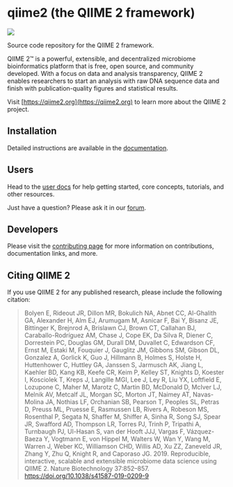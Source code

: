# qiime2 (the QIIME 2 framework)

![](https://github.com/qiime2/qiime2/workflows/ci/badge.svg)

Source code repository for the QIIME 2 framework.

QIIME 2™ is a powerful, extensible, and decentralized microbiome bioinformatics
platform that is free, open source, and community developed. With a focus on
data and analysis transparency, QIIME 2 enables researchers to start an
analysis with raw DNA sequence data and finish with publication-quality figures
and statistical results.

Visit [https://qiime2.org](https://qiime2.org) to learn more about the QIIME 2
project.

## Installation

Detailed instructions are available in the
[documentation](https://docs.qiime2.org/).

## Users

Head to the [user docs](https://docs.qiime2.org/) for help getting started,
core concepts, tutorials, and other resources.

Just have a question? Please ask it in our
[forum](https://forum.qiime2.org/c/user-support).

## Developers

Please visit the [contributing page](https://dev.qiime2.org) for more
information on contributions, documentation links, and more.

## Citing QIIME 2

If you use QIIME 2 for any published research, please include the following
citation:

> Bolyen E, Rideout JR, Dillon MR, Bokulich NA, Abnet CC, Al-Ghalith GA, Alexander H, Alm EJ, Arumugam M, Asnicar F, Bai Y, Bisanz JE, Bittinger K, Brejnrod A, Brislawn CJ, Brown CT, Callahan BJ, Caraballo-Rodríguez AM, Chase J, Cope EK, Da Silva R, Diener C, Dorrestein PC, Douglas GM, Durall DM, Duvallet C, Edwardson CF, Ernst M, Estaki M, Fouquier J, Gauglitz JM, Gibbons SM, Gibson DL, Gonzalez A, Gorlick K, Guo J, Hillmann B, Holmes S, Holste H, Huttenhower C, Huttley GA, Janssen S, Jarmusch AK, Jiang L, Kaehler BD, Kang KB, Keefe CR, Keim P, Kelley ST, Knights D, Koester I, Kosciolek T, Kreps J, Langille MGI, Lee J, Ley R, Liu YX, Loftfield E, Lozupone C, Maher M, Marotz C, Martin BD, McDonald D, McIver LJ, Melnik AV, Metcalf JL, Morgan SC, Morton JT, Naimey AT, Navas-Molina JA, Nothias LF, Orchanian SB, Pearson T, Peoples SL, Petras D, Preuss ML, Pruesse E, Rasmussen LB, Rivers A, Robeson MS, Rosenthal P, Segata N, Shaffer M, Shiffer A, Sinha R, Song SJ, Spear JR, Swafford AD, Thompson LR, Torres PJ, Trinh P, Tripathi A, Turnbaugh PJ, Ul-Hasan S, van der Hooft JJJ, Vargas F, Vázquez-Baeza Y, Vogtmann E, von Hippel M, Walters W, Wan Y, Wang M, Warren J, Weber KC, Williamson CHD, Willis AD, Xu ZZ, Zaneveld JR, Zhang Y, Zhu Q, Knight R, and Caporaso JG. 2019. Reproducible, interactive, scalable and extensible microbiome data science using QIIME 2. Nature Biotechnology 37:852–857. https://doi.org/10.1038/s41587-019-0209-9
